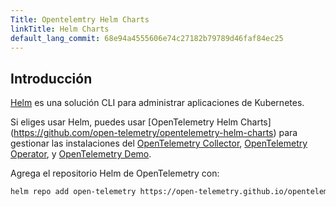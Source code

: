 ```yaml
---
Title: Opentelemtry Helm Charts
linkTitle: Helm Charts
default_lang_commit: 68e94a4555606e74c27182b79789d46faf84ec25
---
```


## Introducción

[Helm](https://helm.sh/) es una solución CLI para administrar aplicaciones de
Kubernetes.

Si eliges usar Helm, puedes usar [OpenTelemetry Helm Charts]
(https://github.com/open-telemetry/opentelemetry-helm-charts) para gestionar las
instalaciones del [OpenTelemetry Collector](/docs/collector),
[OpenTelemetry Operator](/docs/kubernetes/operator), y
[OpenTelemetry Demo](/docs/demo).

Agrega el repositorio Helm de OpenTelemetry con:

```sh
helm repo add open-telemetry https://open-telemetry.github.io/opentelemetry-helm-charts
```
